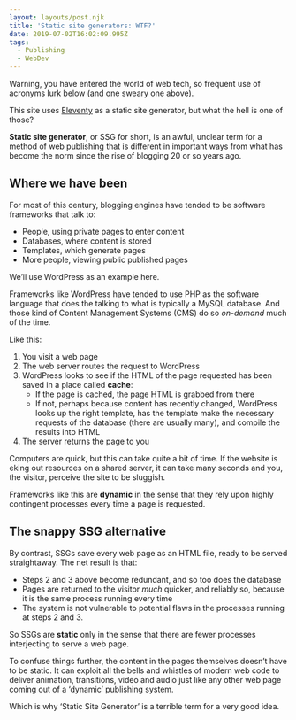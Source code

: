 ```yaml
---
layout: layouts/post.njk
title: 'Static site generators: WTF?'
date: 2019-07-02T16:02:09.995Z
tags:
  - Publishing
  - WebDev
---
```

Warning, you have entered the world of web tech, so frequent use of acronyms lurk below (and one sweary one above).

This site uses [Eleventy](https://www.11ty.io) as a static site generator, but what the hell is one of those? 

**Static site generator**, or SSG for short, is an awful, unclear term for a method of web publishing that is different in important ways from what has become the norm since the rise of blogging 20 or so years ago.

## Where we have been

For most of this century, blogging engines have tended to be  software frameworks that talk to: 

* People, using private pages to enter content
* Databases, where content is stored
* Templates, which generate pages
* More people, viewing public published pages

We’ll use WordPress as an example here.

Frameworks like WordPress have tended to use PHP as the software language that does the talking to what is typically a MySQL database. And those kind of Content Management Systems (CMS) do so _on-demand_ much of the time.

Like this: 

1. You visit a web page
2. The web server routes the request to WordPress
3. WordPress looks to see if the HTML of the page requested has been saved in a place called **cache**: 
    * If the page is cached, the page HTML is grabbed from there
    * If not, perhaps because content has recently changed, WordPress looks up the right template, has the template make the necessary requests of the database (there are usually many), and compile the results into HTML
4. The server returns the page to you

Computers are quick, but this can take quite a bit of time. If the website is eking out resources on a shared server, it can take many seconds and you, the visitor, perceive the site to be sluggish.

Frameworks like this are **dynamic** in the sense that they rely upon highly contingent processes every time a page is requested.

## The snappy SSG alternative

By contrast, SSGs save every web page as an HTML file, ready to be served straightaway. The net result is that: 

* Steps 2 and 3 above become redundant, and so too does the database
* Pages are returned to the visitor _much_ quicker, and reliably so, because it is the same process running every time
* The system is not vulnerable to potential flaws in the processes running at steps 2  and 3.

So SSGs are **static** only in the sense that there are fewer  processes interjecting to serve a web page. 

To confuse things further, the content in the pages themselves doesn’t have to be static. It can exploit all the bells and whistles of modern web code to deliver animation, transitions, video and audio just like any other web page coming out of a ‘dynamic’ publishing system.

Which is why ‘Static Site Generator’ is a terrible term for a very good idea.
